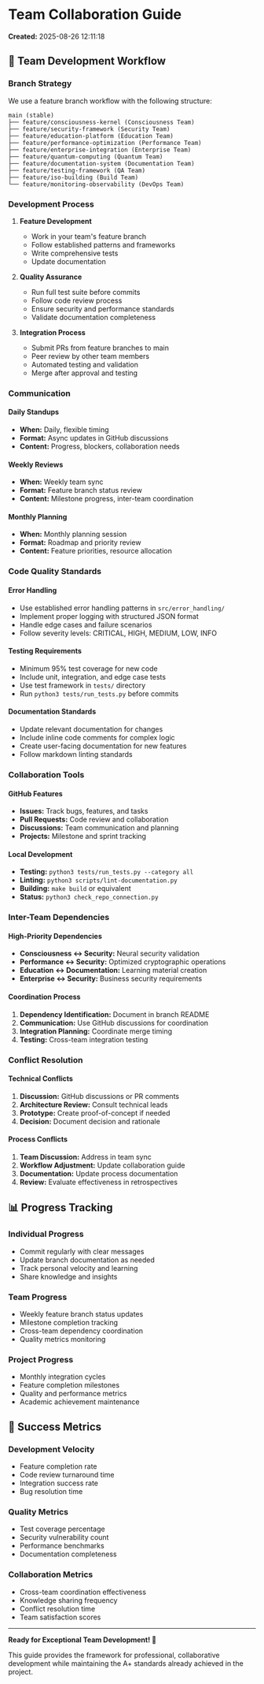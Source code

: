 # Team Collaboration Guide

**Created:** 2025-08-26 12:11:18

## 🚀 Team Development Workflow

### Branch Strategy

We use a feature branch workflow with the following structure:

```
main (stable)
├── feature/consciousness-kernel (Consciousness Team)
├── feature/security-framework (Security Team) 
├── feature/education-platform (Education Team)
├── feature/performance-optimization (Performance Team)
├── feature/enterprise-integration (Enterprise Team)
├── feature/quantum-computing (Quantum Team)
├── feature/documentation-system (Documentation Team)
├── feature/testing-framework (QA Team)
├── feature/iso-building (Build Team)
└── feature/monitoring-observability (DevOps Team)
```

### Development Process

1. **Feature Development**
   - Work in your team's feature branch
   - Follow established patterns and frameworks
   - Write comprehensive tests
   - Update documentation

2. **Quality Assurance**
   - Run full test suite before commits
   - Follow code review process
   - Ensure security and performance standards
   - Validate documentation completeness

3. **Integration Process**
   - Submit PRs from feature branches to main
   - Peer review by other team members
   - Automated testing and validation
   - Merge after approval and testing

### Communication

#### Daily Standups
- **When:** Daily, flexible timing
- **Format:** Async updates in GitHub discussions
- **Content:** Progress, blockers, collaboration needs

#### Weekly Reviews
- **When:** Weekly team sync
- **Format:** Feature branch status review
- **Content:** Milestone progress, inter-team coordination

#### Monthly Planning
- **When:** Monthly planning session
- **Format:** Roadmap and priority review
- **Content:** Feature priorities, resource allocation

### Code Quality Standards

#### Error Handling
- Use established error handling patterns in `src/error_handling/`
- Implement proper logging with structured JSON format
- Handle edge cases and failure scenarios
- Follow severity levels: CRITICAL, HIGH, MEDIUM, LOW, INFO

#### Testing Requirements
- Minimum 95% test coverage for new code
- Include unit, integration, and edge case tests
- Use test framework in `tests/` directory
- Run `python3 tests/run_tests.py` before commits

#### Documentation Standards
- Update relevant documentation for changes
- Include inline code comments for complex logic
- Create user-facing documentation for new features
- Follow markdown linting standards

### Collaboration Tools

#### GitHub Features
- **Issues:** Track bugs, features, and tasks
- **Pull Requests:** Code review and collaboration
- **Discussions:** Team communication and planning
- **Projects:** Milestone and sprint tracking

#### Local Development
- **Testing:** `python3 tests/run_tests.py --category all`
- **Linting:** `python3 scripts/lint-documentation.py`
- **Building:** `make build` or equivalent
- **Status:** `python3 check_repo_connection.py`

### Inter-Team Dependencies

#### High-Priority Dependencies
- **Consciousness ↔ Security:** Neural security validation
- **Performance ↔ Security:** Optimized cryptographic operations
- **Education ↔ Documentation:** Learning material creation
- **Enterprise ↔ Security:** Business security requirements

#### Coordination Process
1. **Dependency Identification:** Document in branch README
2. **Communication:** Use GitHub discussions for coordination
3. **Integration Planning:** Coordinate merge timing
4. **Testing:** Cross-team integration testing

### Conflict Resolution

#### Technical Conflicts
1. **Discussion:** GitHub discussions or PR comments
2. **Architecture Review:** Consult technical leads
3. **Prototype:** Create proof-of-concept if needed
4. **Decision:** Document decision and rationale

#### Process Conflicts
1. **Team Discussion:** Address in team sync
2. **Workflow Adjustment:** Update collaboration guide
3. **Documentation:** Update process documentation
4. **Review:** Evaluate effectiveness in retrospectives

## 📊 Progress Tracking

### Individual Progress
- Commit regularly with clear messages
- Update branch documentation as needed
- Track personal velocity and learning
- Share knowledge and insights

### Team Progress
- Weekly feature branch status updates
- Milestone completion tracking
- Cross-team dependency coordination
- Quality metrics monitoring

### Project Progress
- Monthly integration cycles
- Feature completion milestones
- Quality and performance metrics
- Academic achievement maintenance

## 🎯 Success Metrics

### Development Velocity
- Feature completion rate
- Code review turnaround time
- Integration success rate
- Bug resolution time

### Quality Metrics
- Test coverage percentage
- Security vulnerability count
- Performance benchmarks
- Documentation completeness

### Collaboration Metrics
- Cross-team coordination effectiveness
- Knowledge sharing frequency
- Conflict resolution time
- Team satisfaction scores

---

**Ready for Exceptional Team Development! 🌟**

This guide provides the framework for professional, collaborative development
while maintaining the A+ standards already achieved in the project.
